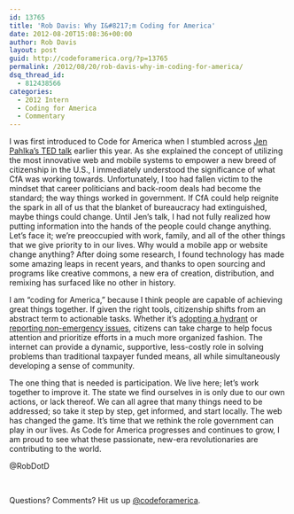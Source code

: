 ```yaml
---
id: 13765
title: 'Rob Davis: Why I&#8217;m Coding for America'
date: 2012-08-20T15:08:36+00:00
author: Rob Davis
layout: post
guid: http://codeforamerica.org/?p=13765
permalink: /2012/08/20/rob-davis-why-im-coding-for-america/
dsq_thread_id:
  - 812438566
categories:
  - 2012 Intern
  - Coding for America
  - Commentary
---
```

I was first introduced to Code for America when I stumbled across [Jen Pahlka’s TED talk](http://www.ted.com/speakers/jen_pahlka.html) earlier this year. As she explained the concept of utilizing the most innovative web and mobile systems to empower a new breed of citizenship in the U.S., I immediately understood the significance of what CfA was working towards. Unfortunately, I too had fallen victim to the mindset that career politicians and back-room deals had become the standard; the way things worked in government. If CfA could help reignite the spark in all of us that the blanket of bureaucracy had extinguished, maybe things could change. Until Jen’s talk, I had not fully realized how putting information into the hands of the people could change anything. Let’s face it; we’re preoccupied with work, family, and all of the other things that we give priority to in our lives. Why would a mobile app or website change anything? After doing some research, I found technology has made some amazing leaps in recent years, and thanks to open sourcing and programs like creative commons, a new era of creation, distribution, and remixing has surfaced like no other in history.

I am “coding for America,” because I think people are capable of achieving great things together. If given the right tools, citizenship shifts from an abstract term to actionable tasks. Whether it’s [adopting a hydrant](http://civiccommons.org/apps/adopt-hydrant) or [reporting non-emergency issues](http://civiccommons.org/apps/seeclickfix), citizens can take charge to help focus attention and prioritize efforts in a much more organized fashion. The internet can provide a dynamic, supportive, less-costly role in solving problems than traditional taxpayer funded means, all while simultaneously developing a sense of community.

The one thing that is needed is participation. We live here; let&#8217;s work together to improve it. The state we find ourselves in is only due to our own actions, or lack thereof. We can all agree that many things need to be addressed; so take it step by step, get informed, and start locally. The web has changed the game. It&#8217;s time that we rethink the role government can play in our lives. As Code for America progresses and continues to grow, I am proud to see what these passionate, new-era revolutionaries are contributing to the world.

@RobDotD

&nbsp;

Questions? Comments? Hit us up <a href="http://twitter.com/codeforamerica" target="_blank">@codeforamerica</a>.